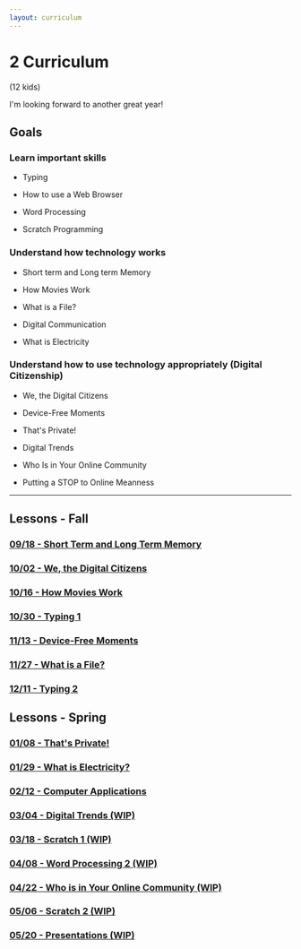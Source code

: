 ```yaml
---
layout: curriculum
---
```


# 2 Curriculum

(12 kids)

I'm looking forward to another great year!

## Goals

### Learn important skills

* Typing

* How to use a Web Browser

* Word Processing

* Scratch Programming


### Understand how technology works

* Short term and Long term Memory 

* How Movies Work

* What is a File?

* Digital Communication

* What is Electricity

### Understand how to use technology appropriately (Digital Citizenship)

* We, the Digital Citizens

* Device-Free Moments

* That's Private!

* Digital Trends

* Who Is in Your Online Community

* Putting a STOP to Online Meanness

---

## Lessons - Fall

### [09/18 - Short Term and Long Term Memory](short_term_and_long_term_memory.md)

### [10/02 - We, the Digital Citizens](we_the_digital_citizens.md)

### [10/16 - How Movies Work](how_movies_work.md)

### [10/30 - Typing 1](typing_1.md)

### [11/13 - Device-Free Moments](device_free_moments.md)

### [11/27 - What is a File?](what_is_a_file.md)

### [12/11 - Typing 2](typing_2.md)


## Lessons - Spring

### [01/08 - That's Private!](thats_private.md)

### [01/29 - What is Electricity?](what_is_electricity.md)

### [02/12 - Computer Applications](applications.md)

### [03/04 - Digital Trends (WIP)](digital_trends.md)

### [03/18 - Scratch 1 (WIP)](scratch_1.md)

### [04/08 - Word Processing 2 (WIP)](word_processing_2.md)

### [04/22 - Who is in Your Online Community (WIP)](who_is_in_your_online_community.md)

### [05/06 - Scratch 2 (WIP)](scratch_2.md)

### [05/20 - Presentations (WIP)](presentations.md)

